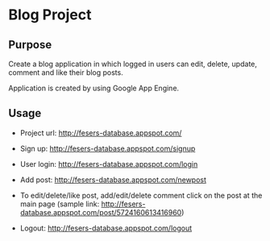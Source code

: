 # Blog Project

## Purpose

Create a blog application in which logged in users can edit, delete, update, comment and like their blog posts.

Application is created by using Google App Engine.

## Usage

* Project url: http://fesers-database.appspot.com/

* Sign up: http://fesers-database.appspot.com/signup

* User login: http://fesers-database.appspot.com/login

* Add post: http://fesers-database.appspot.com/newpost

* To edit/delete/like post, add/edit/delete comment click on the post at the main page (sample link: http://fesers-database.appspot.com/post/5724160613416960)

* Logout: http://fesers-database.appspot.com/logout



